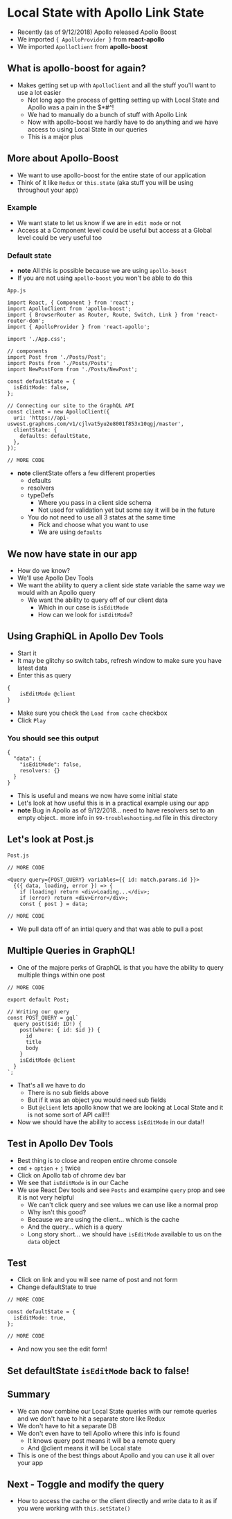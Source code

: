 # Local State with Apollo Link State
* Recently (as of 9/12/2018) Apollo released Apollo Boost
* We imported  `{ ApolloProvider }` from **react-apollo**
* We imported `ApolloClient` from **apollo-boost**

## What is apollo-boost for again?
* Makes getting set up with `ApolloClient` and all the stuff you'll want to use a lot easier
    - Not long ago the process of getting setting up with Local State and Apollo was a pain in the $*#^!
    - We had to manually do a bunch of stuff with Apollo Link
    - Now with apollo-boost we hardly have to do anything and we have access to using Local State in our queries
    - This is a major plus

## More about Apollo-Boost
* We want to use apollo-boost for the entire state of our application
* Think of it like `Redux` or `this.state` (aka stuff you will be using throughout your app)

### Example
* We want state to let us know if we are in `edit mode` or not
* Access at a Component level could be useful but access at a Global level could be very useful too

### Default state
* **note** All this is possible because we are using `apollo-boost`
* If you are not using `apollo-boost` you won't be able to do this

`App.js`

```
import React, { Component } from 'react';
import ApolloClient from 'apollo-boost';
import { BrowserRouter as Router, Route, Switch, Link } from 'react-router-dom';
import { ApolloProvider } from 'react-apollo';

import './App.css';

// components
import Post from './Posts/Post';
import Posts from './Posts/Posts';
import NewPostForm from './Posts/NewPost';

const defaultState = {
  isEditMode: false,
};

// Connecting our site to the GraphQL API
const client = new ApolloClient({
  uri: 'https://api-uswest.graphcms.com/v1/cjlvat5yu2e8001f853x10qgj/master',
  clientState: {
    defaults: defaultState,
  },
});

// MORE CODE
```

* **note** clientState offers a few different properties
    - defaults
    - resolvers
    - typeDefs
        + Where you pass in a client side schema
        + Not used for validation yet but some say it will be in the future
    - You do not need to use all 3 states at the same time
        + Pick and choose what you want to use
        + We are using `defaults`

## We now have state in our app
* How do we know?
* We'll use Apollo Dev Tools
* We want the ability to query a client side state variable the same way we would with an Apollo query
    - We want the ability to query off of our client data
        + Which in our case is `isEditMode`
        + How can we look for `isEditMode`?

## Using GraphiQL in Apollo Dev Tools
* Start it
* It may be glitchy so switch tabs, refresh window to make sure you have latest data
* Enter this as query

```
{
    isEditMode @client
}
```

* Make sure you check the `Load from cache` checkbox
* Click `Play`

### You should see this output
```
{
  "data": {
    "isEditMode": false,
    resolvers: {}
  }
}
```

* This is useful and means we now have some initial state
* Let's look at how useful this is in a practical example using our app
* **note** Bug in Apollo as of 9/12/2018... need to have resolvers set to an empty object.. more info in `99-troubleshooting.md` file in this directory

## Let's look at Post.js
`Post.js`

```
// MORE CODE

<Query query={POST_QUERY} variables={{ id: match.params.id }}>
  {({ data, loading, error }) => {
    if (loading) return <div>Loading...</div>;
    if (error) return <div>Error</div>;
    const { post } = data;

// MORE CODE
```

* We pull data off of an intial query and that was able to pull a post

## Multiple Queries in GraphQL!
* One of the majore perks of GraphQL is that you have the ability to query multiple things within one post

```
// MORE CODE

export default Post;

// Writing our query
const POST_QUERY = gql`
  query post($id: ID!) {
    post(where: { id: $id }) {
      id
      title
      body
    }
    isEditMode @client
  }
`;
```

* That's all we have to do
    - There is no sub fields above
    - But if it was an object you would need sub fields
    - But `@client` lets apollo know that we are looking at Local State and it is not some sort of API call!!!
* Now we should have the ability to access `isEditMode` in our data!!

## Test in Apollo Dev Tools
* Best thing is to close and reopen entire chrome console
* `cmd` + `option` + `j` twice
* Click on Apollo tab of chrome dev bar
* We see that `isEditMode` is in our Cache
* We use React Dev tools and see `Posts` and exampine `query` prop and see it is not very helpful
    - We can't click query and see values we can use like a normal prop
    - Why isn't this good?
    - Because we are using the client... which is the cache
    - And the query... which is a query
    - Long story short... we should have `isEditMode` available to us on the `data` object

## Test
* Click on link and you will see name of post and not form
* Change defaultState to true

```
// MORE CODE

const defaultState = {
  isEditMode: true,
};

// MORE CODE
```

* And now you see the edit form!

## Set defaultState `isEditMode` back to false!

## Summary
* We can now combine our Local State queries with our remote queries and we don't have to hit a separate store like Redux
* We don't have to hit a separate DB
* We don't even have to tell Apollo where this info is found
    - It knows query post means it will be a remote query
    - And @client means it will be Local state
* This is one of the best things about Apollo and you can use it all over your app

## Next - Toggle and modify the query
* How to access the cache or the client directly and write data to it as if you were working with `this.setState()`

